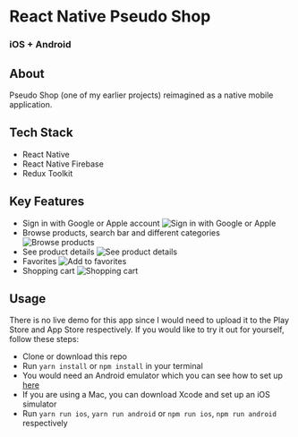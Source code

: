 # React Native Pseudo Shop

### iOS + Android

## About

Pseudo Shop (one of my earlier projects) reimagined as a native mobile application.

## Tech Stack

- React Native
- React Native Firebase
- Redux Toolkit

## Key Features

- Sign in with Google or Apple account
  ![Sign in with Google or Apple](https://media.giphy.com/media/AlkMQn0sa5d6btRu0T/giphy.gif)
- Browse products, search bar and different categories
  ![Browse products](https://media.giphy.com/media/Nnba8LonB0zwxvd4Nh/giphy.gif)
- See product details
  ![See product details](https://media.giphy.com/media/x9gEBJTjLYgbbkZpo6/giphy.gif)
- Favorites
  ![Add to favorites](https://media.giphy.com/media/6RUe0xhgAFvYfkFxWx/giphy.gif)
- Shopping cart
  ![Shopping cart](https://media.giphy.com/media/5orkxATH8agY1TTdC5/giphy.gif)

## Usage

There is no live demo for this app since I would need to upload it to the Play Store and App Store respectively.
If you would like to try it out for yourself, follow these steps:

- Clone or download this repo
- Run `yarn install` or `npm install` in your terminal
- You would need an Android emulator which you can see how to set up [here](https://developer.android.com/studio/run/managing-avds)
- If you are using a Mac, you can download Xcode and set up an iOS simulator
- Run `yarn run ios`, `yarn run android` or `npm run ios`, `npm run android` respectively
